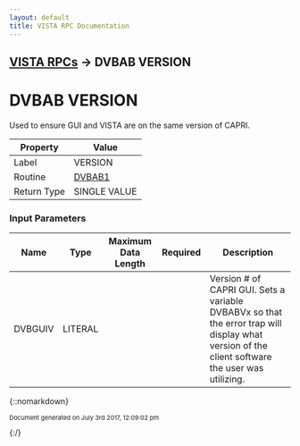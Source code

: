 ```yaml
---
layout: default
title: VISTA RPC Documentation
---
```


## [VISTA RPCs](TableOfContents) &#8594; DVBAB VERSION
# DVBAB VERSION

Used to ensure GUI and VISTA are on the same version of CAPRI.

Property | Value
--- | ---
Label | VERSION
Routine | [DVBAB1](http://code.osehra.org/dox/Routine_DVBAB1_source.html)
Return Type | SINGLE VALUE


### Input Parameters

Name | Type | Maximum Data Length | Required | Description
--- | --- | --- | --- | ---
DVBGUIV | LITERAL |  |  | Version # of CAPRI GUI.  Sets a variable DVBABVx so that the error trap will display what version of the client software the user was utilizing.



{::nomarkdown} <br/><p style="font-size: 11px">Document generated on July 3rd 2017, 12:09:02 pm</p>{:/}